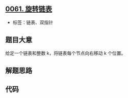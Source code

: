 ## [0061. 旋转链表](https://leetcode-cn.com/problems/rotate-list/)

- 标签：链表、双指针

## 题目大意

给定一个链表和整数 k，将链表每个节点向右移动 k 个位置。

## 解题思路



## 代码

```Python

```


